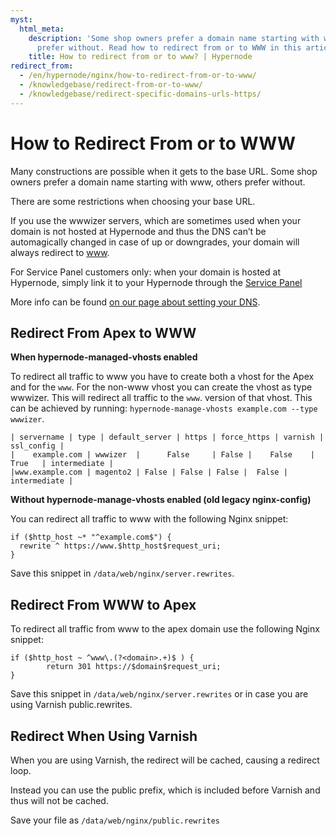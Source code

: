```yaml
---
myst:
  html_meta:
    description: 'Some shop owners prefer a domain name starting with www, others
      prefer without. Read how to redirect from or to WWW in this article. '
    title: How to redirect from or to www? | Hypernode
redirect_from:
  - /en/hypernode/nginx/how-to-redirect-from-or-to-www/
  - /knowledgebase/redirect-from-or-to-www/
  - /knowledgebase/redirect-specific-domains-urls-https/
---
```


<!-- source: https://support.hypernode.com/en/hypernode/nginx/how-to-redirect-from-or-to-www/ -->

# How to Redirect From or to WWW

Many constructions are possible when it gets to the base URL. Some shop owners prefer a domain name starting with www, others prefer without.

There are some restrictions when choosing your base URL.

If you use the wwwizer servers, which are sometimes used when your domain is not hosted at Hypernode and thus the DNS can’t be automagically changed in case of up or downgrades, your domain will always redirect to [www](http://www).

For Service Panel customers only: when your domain is hosted at Hypernode, simply link it to your Hypernode through the [Service Panel](https://service.byte.nl/)

More info can be found [on our page about setting your DNS](../dns/how-to-manage-your-dns-settings-for-hypernode.md).

## Redirect From Apex to WWW

**When hypernode-managed-vhosts enabled**

To redirect all traffic to www you have to create both a vhost for the Apex and for the `www`. For the non-www vhost you can create the vhost as type wwwizer. This will redirect all traffic to the `www`. version of that vhost. This can be achieved by running: `hypernode-manage-vhosts example.com --type wwwizer`.

```nginx
| servername | type | default_server | https | force_https | varnish | ssl_config |
|    example.com | wwwizer  |      False     | False |    False    |  True   | intermediate |
|www.example.com | magento2 | False | False | False |  False | intermediate |
```

**Without hypernode-manage-vhosts enabled (old legacy nginx-config)**

You can redirect all traffic to www with the following Nginx snippet:

```nginx
if ($http_host ~* "^example.com$") {
  rewrite ^ https://www.$http_host$request_uri;
}
```

Save this snippet in `/data/web/nginx/server.rewrites`.

## Redirect From WWW to Apex

To redirect all traffic from www to the apex domain use the following Nginx snippet:

```nginx
if ($http_host ~ ^www\.(?<domain>.+)$ ) {
        return 301 https://$domain$request_uri;
}
```

Save this snippet in `/data/web/nginx/server.rewrites` or in case you are using Varnish public.rewrites.

## Redirect When Using Varnish

When you are using Varnish, the redirect will be cached, causing a redirect loop.

Instead you can use the public prefix, which is included before Varnish and thus will not be cached.

Save your file as `/data/web/nginx/public.rewrites`

